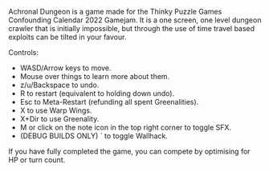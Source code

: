 Achronal Dungeon is a game made for the Thinky Puzzle Games Confounding Calendar 2022 Gamejam. It is a one screen, one level dungeon crawler that is initially impossible, but through the use of time travel based exploits can be tilted in your favour.

Controls:

* WASD/Arrow keys to move.
* Mouse over things to learn more about them.
* z/u/Backspace to undo.
* R to restart (equivalent to holding down undo).
* Esc to Meta-Restart (refunding all spent Greenalities).
* X to use Warp Wings.
* X+Dir to use Greenality.
* M or click on the note icon in the top right corner to toggle SFX.
* (DEBUG BUILDS ONLY) ` to toggle Wallhack.

If you have fully completed the game, you can compete by optimising for HP or turn count.